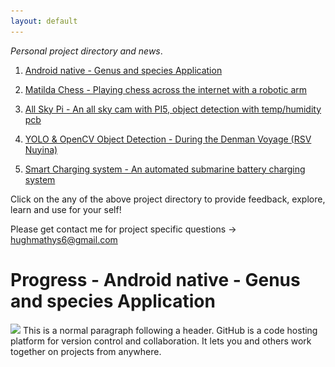 ```yaml
---
layout: default
---
```


_Personal project directory and news_.

1. [Android native - Genus and species Application](./Android_Native_App.html)

2. [Matilda Chess - Playing chess across the internet with a robotic arm](./Matilda_Chess.html)

3. [All Sky Pi - An all sky cam with PI5, object detection with temp/humidity pcb](./All_Sky_Pi5.html)

4. [YOLO & OpenCV Object Detection - During the Denman Voyage (RSV Nuyina)](./YOLO_tracking.html)

4. [Smart Charging system - An automated submarine battery charging system](./Smart_Charger.html)

Click on the any of the above project directory to provide feedback, explore, learn and use for your self!

Please get contact me for project specific questions -> hughmathys6@gmail.com

# Progress - Android native - Genus and species Application
<img src="https://github.com/user-attachments/assets/b0cd27e6-b08c-46fa-884b-1eb9949c0c90" width="250" />
This is a normal paragraph following a header. GitHub is a code hosting platform for version control and collaboration. It lets you and others work together on projects from anywhere.
<html>
<head>
    <title>My GitHub Pages</title>
    <style>
        .btn-github {
            padding: 10px 20px;
            font-size: 16px;
            cursor: pointer;
            background-color: #333;
            color: white;
            text-decoration: none;
            border: none;
            display: inline-block;
        }

        .btn-github:hover {
            background-color: #555;
        }

        .icon {
            margin-right: 5px;
        }
    </style>
</head>
<body>
    <!-- GitHub link button -->
    <a href="https://github.com/hughsLab/plant-classification" class="btn btn-github">
        <span class="icon"></span>Visit My GitHub Repository
    </a>
</body>
</html>

# Progress - Matilda Chess - Playing chess across the internet with a robotic arm
<img src="https://github.com/user-attachments/assets/9093c39c-3aeb-4760-bead-17b0a86b5c7f" width="250">

1. All items have been procured.
2. A frame work for internetworking has been selected (Flask)
3. High level schematics have been developed for arm control. This is build may require a servo driver board.
4. Testing of arm control drivers is the next phase. This will be by far the most time consuming process, as i will be     looking into revers kinematics for robotic eye to hand coordination.
5. Create YOLO trained model for chess peices.
<html>
<head>
    <title>My GitHub Pages</title>
    <style>
        .btn-github {
            padding: 10px 20px;
            font-size: 16px;
            cursor: pointer;
            background-color: #333;
            color: white;
            text-decoration: none;
            border: none;
            display: inline-block;
        }

        .btn-github:hover {
            background-color: #555;
        }

        .icon {
            margin-right: 5px;
        }
    </style>
</head>
<body>
    <!-- GitHub link button -->
    <a href="https://github.com/hughsLab/Matilda---Robotic-Chess-accross-the-internet-" class="btn btn-github">
        <span class="icon"></span>Visit My GitHub Repository
    </a>
</body>
</html>
# Progress - All Sky Pi - An all sky cam with PI5, object detection with temp/humidity pcb

1. All items have been procured.
2. A repository has been solected based on hardware requiments and amended for sensor.
3. Sensor has been designed and orded from JLPCB!
4. Test network and upload images!
5. Creat remote network capability.


<img src="./assets/images/night_sky.png" alt="Night Sky" width="250" />

<html>
<head>
    <title>My GitHub Pages</title>
    <style>
        .btn-github {
            padding: 10px 20px;
            font-size: 16px;
            cursor: pointer;
            background-color: #333;
            color: white;
            text-decoration: none;
            border: none;
            display: inline-block;
        }

        .btn-github:hover {
            background-color: #555;
        }

        .icon {
            margin-right: 5px;
        }
    </style>
</head>
<body>
    <!-- GitHub link button -->
    <a href="https://github.com/hughsLab/All-Sky-pi5-with-SHT31-Sensor" class="btn btn-github">
        <span class="icon"></span>Visit My GitHub Repository
    </a>
</body>
</html>
# Progress - YOLO & OpenCV Object Detection - During the Denman Voyage (RSV Nuyina)

This Project is complete!
Please find the repository below and view the page above.

I hope to combine this project with the Allsky camera in the futuer.


<img src="https://raw.githubusercontent.com/hughsLab/my-github-page/main/assets/film/ship_fun.gif" alt="Ship Fun GIF" width="300" height="300" />



<html>
<head>
    <title>My GitHub Pages</title>
    <style>
        .btn-github {
            padding: 10px 20px;
            font-size: 16px;
            cursor: pointer;
            background-color: #333;
            color: white;
            text-decoration: none;
            border: none;
            display: inline-block;
        }

        .btn-github:hover {
            background-color: #555;
        }

        .icon {
            margin-right: 5px;
        }
    </style>
</head>
<body>
    <!-- GitHub link button -->
    <a href="https://github.com/hughsLab/Denman-Voyage-YOLO-Detection" class="btn btn-github">
        <span class="icon"></span>Visit My GitHub Repository
    </a>
</body>
</html>





# Progress - Smart Charging system
This Project is complete. 
Please find the repository 
<!DOCTYPE html>
<html>
<head>
    <title>My GitHub Pages</title>
    <style>
        .btn-github {
            padding: 10px 20px;
            font-size: 16px;
            cursor: pointer;
            background-color: #333;
            color: white;
            text-decoration: none;
            border: none;
            display: inline-block;
        }

        .btn-github:hover {
            background-color: #555;
        }

        .icon {
            margin-right: 5px;
        }
    </style>
</head>
<body>
    <!-- GitHub link button -->
    <a href="https://github.com/hughsLab/Linux-GUI-Driver-and-Server-Socket" class="btn btn-github">
        <span class="icon"></span>Visit My GitHub Repository
    </a>
</body>
</html>

<img src="https://raw.githubusercontent.com/Chessdog68/my-github-page/main/assets/images/smartcharger_discharger.png" alt="Smart Charger Discharger" width="350" />





![Octocat](https://github.githubassets.com/images/icons/emoji/octocat.png)
 Page Written by: Hugh Mathys
 Last updated - 4/4/2025



